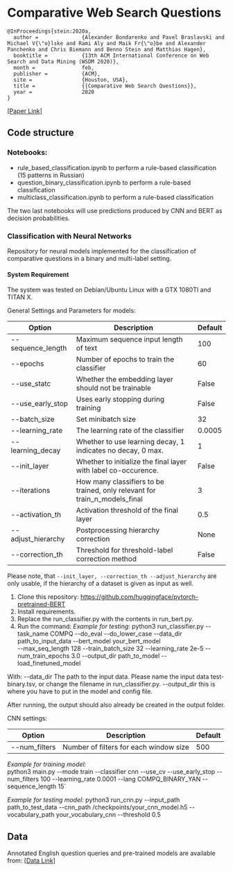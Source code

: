 # Comparative Web Search Questions

	@InProceedings{stein:2020a,
	  author =              {Alexander Bondarenko and Pavel Braslavski and Michael V{\"o}lske and Rami Aly and Maik Fr{\"o}be and Alexander Panchenko and Chris Biemann and Benno Stein and Matthias Hagen},
	  booktitle =           {13th ACM International Conference on Web Search and Data Mining (WSDM 2020)},
	  month =               feb,
	  publisher =           {ACM},
	  site =                {Houston, USA},
	  title =               {{Comparative Web Search Questions}},
	  year =                2020
	}

[[Paper Link](https://webis.de/downloads/publications/papers/stein_2020a.pdf)]

## Code structure
### Notebooks:
- rule_based_classification.ipynb to perform a rule-based classification (15 patterns in Russian)
- question_binary_classification.ipynb to perform a rule-based classification
- multiclass_classification.ipynb to perform a rule-based classification

The two last notebooks will use predictions produced by CNN and BERT as decision probabilities.

### Classification with Neural Networks

Repository for neural models implemented for the classification of comparative questions in a binary and multi-label setting.

#### System Requirement

The system was tested on Debian/Ubuntu Linux with a GTX 1080TI and TITAN X.

General Settings and Parameters for models:

| Option |  Description | Default|
|--------|-------------|---|
| --sequence_length | Maximum sequence input length of text | 100 |
| --epochs | Number of epochs to train the classifier | 60 |
| --use_statc | Whether the embedding layer should not be trainable | False |
| --use_early_stop |Uses early stopping during training | False |
| --batch_size |Set minibatch size | 32 |
| --learning_rate |The learning rate of the classifier | 0.0005 |
| --learning_decay |Whether to use learning decay, 1 indicates no decay, 0 max.| 1 |
| --init_layer |Whether to initialize the final layer with label co-occurence.| False |
| --iterations |How many classifiers to be trained, only relevant for train_n_models_final | 3 |
| --activation_th |Activation threshold of the final layer | 0.5 |
| --adjust_hierarchy |Postprocessing hierarchy correction | None|
| --correction_th |Threshold for threshold-label correction method | False |

Please note, that `--init_layer, --correction_th --adjust_hierarchy` are only usable, if the hierarchy of a dataset is given as input as well.


1. Clone this repository: https://github.com/huggingface/pytorch-pretrained-BERT
2. Install requirements.
2. Replace the run_classifier.py with the contents in run_bert.py.
3. Run the command:
*Example for testing:*
python3 run_classifier.py   --task_name COMPQ --do_eval --do_lower_case --data_dir path_to_input_data --bert_model your_bert_model  
--max_seq_length 128 --train_batch_size 32 --learning_rate 2e-5 --num_train_epochs 3.0 --output_dir path_to_model --load_finetuned_model

With:
--data_dir The path to the input data. Please name the input data test-binary.tsv, or change the filename in run_classifier.py.
--output_dir this is where you have to put in the model and config file.

After running, the output should also already be created in the output folder.


CNN settings:

| Option |  Description | Default|
|--------|-------------|---|
| --num_filters | Number of filters for each window size | 500 |

*Example for training model:*  
python3 main.py --mode train --classifier cnn --use_cv --use_early_stop --num_filters 100 
--learning_rate 0.0001 --lang COMPQ_BINARY_YAN --sequence_length 15`

*Example for testing model:* 
python3 run_cnn.py --input_path path_to_test_data --cnn_path /checkpoints/your_cnn_model.h5 
--vocabulary_path your_vocabulary_cnn --threshold 0.5

## Data
Annotated English question queries and pre-trained models are available from: [[Data Link](https://xxx)] 